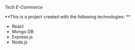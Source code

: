*Tech E-Commerce*

**This is a project created with the following technologies: **

- React
- Mongo DB
- Express.js
- Node.js

